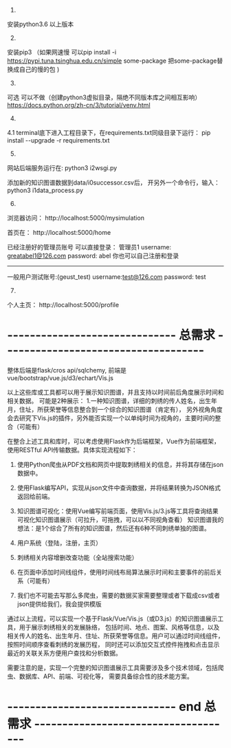 1.
安装python3.6 以上版本

2. 
安装pip3 
（如果网速慢 可以pip install -i https://pypi.tuna.tsinghua.edu.cn/simple some-package  把some-package替换成自己的慢的包 )

3.
可选  可以不做（创建python3虚拟目录，隔绝不同版本库之间相互影响）
https://docs.python.org/zh-cn/3/tutorial/venv.html

4.
4.1
terminal底下进入工程目录下，在requirements.txt同级目录下运行：
pip install --upgrade -r requirements.txt

5.
网站后端服务运行在:
python3 i2wsgi.py

添加新的知识图谱数据到data/i0successor.csv后，
开另外一个命令行，输入：
python3 i1data_process.py


6.
浏览器访问：
http://localhost:5000/mysimulation

首页在：
http://localhost:5000/home


已经注册好的管理员账号 可以直接登录：
管理员1
username: greatabel1@126.com
password: abel
你也可以自己注册和登录


-------------------
一般用户测试账号:(geust_test)
username:test@126.com
password: test

7.
个人主页： http://localhost:5000/profile









# ------------------------------ 总需求 ------------------------------------

整体后端是flask/cros api/sqlchemy, 前端是vue/bootstrap/vue.js/d3/echart/Vis.js


以上这些库或工具都可以用于展示知识图谱，并且支持以时间前后角度展示时间和相关数据。
可能是2种展示：
1.一种知识图谱，详细的刺绣的传人姓名，出生年月，住址，所获荣誉等信息整合到一个综合的知识图谱（肯定有），
另外视角角度会去研究下Vis.js的插件，另外能否实现一个以单纯时间为视角的，主要时间的整合（可能有）


在整合上述工具和库时，可以考虑使用Flask作为后端框架，Vue作为前端框架，使用RESTful API传输数据。具体实现流程如下：

1. 使用Python爬虫从PDF文档和网页中提取刺绣相关的信息，并将其存储在json数据中。

2. 使用Flask编写API，实现从json文件中查询数据，并将结果转换为JSON格式返回给前端。

3. 知识图谱可视化：使用Vue编写前端页面，使用Vis.js/3.js等工具将查询结果可视化知识图谱展示（可拉升，可拖拽，可以以不同视角查看）
知识图谱我的想法：是1个综合了所有的知识图谱，然后还有6种不同刺绣单独的图谱。

4. 用户系统（登陆，注册，主页）

5. 刺绣相关内容增删改查功能（全站搜索功能）

6. 在页面中添加时间线组件，使用时间线布局算法展示时间和主要事件的前后关系（可能有）

7. 我们也不可能去写那么多爬虫，需要的数据买家需要整理或者下载成csv或者json提供给我们，我会提供模版

通过以上流程，可以实现一个基于Flask/Vue/Vis.js（或D3.js）的知识图谱展示工具，用于展示刺绣相关的发展脉络，
包括时间、地点、图案、风格等信息，以及
相关传人的姓名、出生年月、住址、所获荣誉等信息。用户可以通过时间线组件，按照时间顺序查看刺绣的发展历程，
同时还可以添加交互式控件拖拽和点击显示最近的关联关系方便用户查找和分析数据。

需要注意的是，实现一个完整的知识图谱展示工具需要涉及多个技术领域，包括爬虫、数据库、API、前端、可视化等，
需要具备综合性的技术能方案。

# ------------------------------ end 总需求 ------------------------------------





